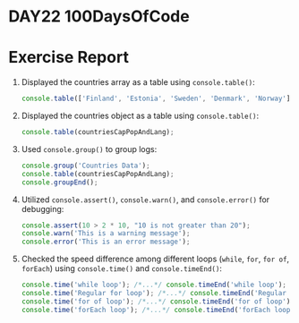 # DAY22 100DaysOfCode


# Exercise Report

1. Displayed the countries array as a table using `console.table()`:
   ```javascript
   console.table(['Finland', 'Estonia', 'Sweden', 'Denmark', 'Norway']);
   ```
2. Displayed the countries object as a table using `console.table()`:
   ```javascript
   console.table(countriesCapPopAndLang);
   ```
3. Used `console.group()` to group logs:
   ```javascript
   console.group('Countries Data');
   console.table(countriesCapPopAndLang);
   console.groupEnd();
   ```
4. Utilized `console.assert()`, `console.warn()`, and `console.error()` for debugging:
   ```javascript
   console.assert(10 > 2 * 10, "10 is not greater than 20");
   console.warn('This is a warning message');
   console.error('This is an error message');
   ```
5. Checked the speed difference among different loops (`while`, `for`, `for of`, `forEach`) using `console.time()` and `console.timeEnd()`:
   ```javascript
   console.time('while loop'); /*...*/ console.timeEnd('while loop');
   console.time('Regular for loop'); /*...*/ console.timeEnd('Regular for loop');
   console.time('for of loop'); /*...*/ console.timeEnd('for of loop');
   console.time('forEach loop'); /*...*/ console.timeEnd('forEach loop');
   ```